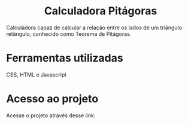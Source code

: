 <h1 align="center"> Calculadora Pitágoras </h1>
Calculadora capaz de calcular a relação entre os lados de um triângulo retângulo, conhecido como Teorema de Pitágoras.

# Ferramentas utilizadas
CSS, HTML e Javascript

# Acesso ao projeto
Acesse o projeto através desse link:
